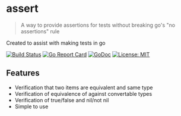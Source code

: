 # assert
> A way to provide assertions for tests without breaking go's "no assertions" rule

Created to assist with making tests in go

[![Build Status](https://travis-ci.org/cosban/assert.svg?branch=master)](https://travis-ci.org/cosban/assert)
[![Go Report Card](https://goreportcard.com/badge/github.com/cosban/assert)](https://goreportcard.com/report/github.com/cosban/assert)
[![GoDoc](https://godoc.org/github.com/cosban/assert?status.svg)](https://godoc.org/github.com/cosban/assert)
[![License: MIT](https://img.shields.io/badge/License-MIT-blue.svg)](https://opensource.org/licenses/MIT)

## Features

* Verification that two items are equivalent and same type
* Verification of equivalence of against convertable types
* Verification of true/false and nil/not nil
* Simple to use 